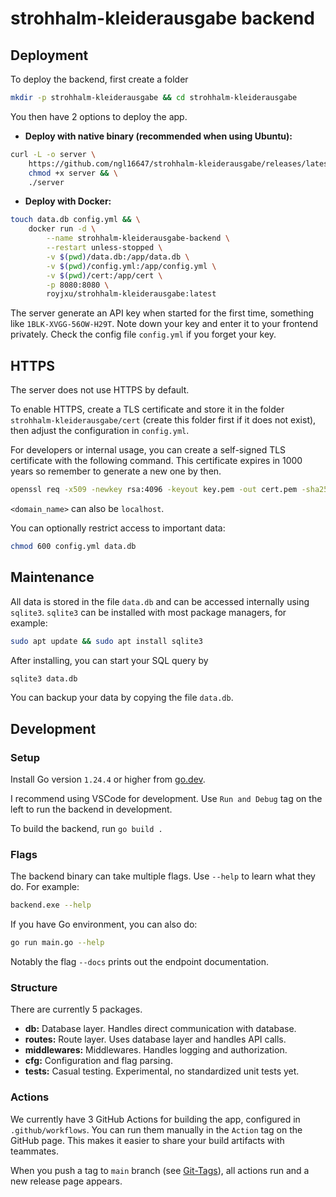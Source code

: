 # strohhalm-kleiderausgabe backend

## Deployment

To deploy the backend, first create a folder

```bash
mkdir -p strohhalm-kleiderausgabe && cd strohhalm-kleiderausgabe
```

You then have 2 options to deploy the app.

- **Deploy with native binary (recommended when using Ubuntu):**

```bash
curl -L -o server \
    https://github.com/ngl16647/strohhalm-kleiderausgabe/releases/latest/download/backend-ubuntu && \
    chmod +x server && \
    ./server
```

- **Deploy with Docker:**

```bash
touch data.db config.yml && \
    docker run -d \
        --name strohhalm-kleiderausgabe-backend \
        --restart unless-stopped \
        -v $(pwd)/data.db:/app/data.db \
        -v $(pwd)/config.yml:/app/config.yml \
        -v $(pwd)/cert:/app/cert \
        -p 8080:8080 \
        royjxu/strohhalm-kleiderausgabe:latest
```

The server generate an API key when started for the first time, something like `1BLK-XVGG-56OW-H29T`. Note down your key and enter it to your frontend privately. Check the config file `config.yml` if you forget your key.

## HTTPS

The server does not use HTTPS by default.

To enable HTTPS, create a TLS certificate and store it in the folder `strohhalm-kleiderausgabe/cert` (create this folder first if it does not exist), then adjust the configuration in `config.yml`.

For developers or internal usage, you can create a self-signed TLS certificate with the following command. This certificate expires in 1000 years so remember to generate a new one by then.

```bash
openssl req -x509 -newkey rsa:4096 -keyout key.pem -out cert.pem -sha256 -days 365000 -nodes -subj "/CN=<domain_name>"
```

`<domain_name>` can also be `localhost`.

You can optionally restrict access to important data:

```bash
chmod 600 config.yml data.db
```

## Maintenance

All data is stored in the file `data.db` and can be accessed internally using `sqlite3`. `sqlite3` can be installed with most package managers, for example:

```bash
sudo apt update && sudo apt install sqlite3
```

After installing, you can start your SQL query by 

```bash
sqlite3 data.db
``` 

You can backup your data by copying the file `data.db`.

## Development

### Setup

Install Go version `1.24.4` or higher from [go.dev](https://go.dev/).

I recommend using VSCode for development. Use `Run and Debug` tag on the left to run the backend in development.

To build the backend, run `go build .`

### Flags

The backend binary can take multiple flags. Use `--help` to learn what they do. For example:

```bash
backend.exe --help
```

If you have Go environment, you can also do:

```bash
go run main.go --help
``` 

Notably the flag `--docs` prints out the endpoint documentation.

### Structure

There are currently 5 packages.

- **db:** Database layer. Handles direct communication with database.
- **routes:** Route layer. Uses database layer and handles API calls.
- **middlewares:** Middlewares. Handles logging and authorization.
- **cfg:** Configuration and flag parsing.
- **tests:** Casual testing. Experimental, no standardized unit tests yet.

### Actions

We currently have 3 GitHub Actions for building the app, configured in `.github/workflows`.
You can run them manually in the `Action` tag on the GitHub page. This makes it easier to share your build artifacts with teammates.

When you push a tag to `main` branch (see [Git-Tags](https://git-scm.com/book/en/v2/Git-Basics-Tagging)), all actions run and a new release page appears.
